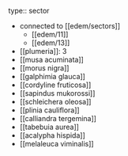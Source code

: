 type:: sector

- connected to [[edem/sectors]]
	- [[edem/11]]
	- [[edem/13]]
- [[plumeria]]: 3
- [[musa acuminata]]
- [[morus nigra]]
- [[galphimia glauca]]
- [[cordyline fruticosa]]
- [[sapindus mukorossi]]
- [[schleichera oleosa]]
- [[plinia cauliflora]]
- [[calliandra tergemina]]
- [[tabebuia aurea]]
- [[acalypha hispida]]
- [[melaleuca viminalis]]
